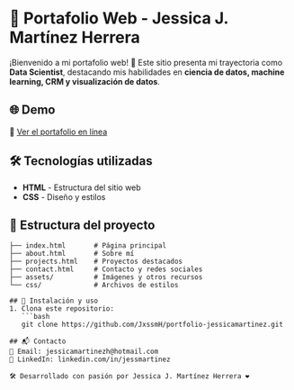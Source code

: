 # 🎨 Portafolio Web - Jessica J. Martínez Herrera  

¡Bienvenido a mi portafolio web! 🚀 Este sitio presenta mi trayectoria como **Data Scientist**, destacando mis habilidades en **ciencia de datos, machine learning, CRM y visualización de datos**.  

## 🌐 Demo  
🔗 [Ver el portafolio en línea](https://jxssmh.github.io/portfolio-jessicamartinez/)  

## 🛠 Tecnologías utilizadas  
- **HTML** - Estructura del sitio web  
- **CSS** - Diseño y estilos  

## 📁 Estructura del proyecto  
```plaintext
├── index.html       # Página principal  
├── about.html       # Sobre mí  
├── projects.html    # Proyectos destacados  
├── contact.html     # Contacto y redes sociales  
├── assets/          # Imágenes y otros recursos  
└── css/             # Archivos de estilos  

## 🚀 Instalación y uso  
1. Clona este repositorio:  
   ```bash
   git clone https://github.com/JxssmH/portfolio-jessicamartinez.git

## 📬 Contacto
📩 Email: jessicamartinezh@hotmail.com
🔗 LinkedIn: linkedin.com/in/jessmartinez

🛠 Desarrollado con pasión por Jessica J. Martínez Herrera ❤️

